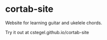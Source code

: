 # cortab-site

Website for learning guitar and ukelele chords.

Try it out at cstegel.github.io/cortab-site
